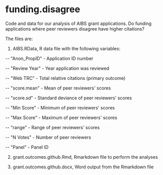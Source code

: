 # funding.disagree
Code and data for our analysis of AIBS grant applications. Do funding applications where peer reviewers disagree
have higher citations?

The files are:
1. AIBS.RData, R data file with the following variables:
  
  -- "Anon_PropID" - Application ID number
  
  -- "Review Year" - Year application was reviewed
  
  -- "Web TRC" - Total relative citations (primary outcome)
  
  -- "score.mean" - Mean of peer reviewers' scores
  
  -- "score.sd" - Standard deviance of peer reviewers' scores
  
  -- "Min Score" - Minimum of peer reviewers' scores  
  
  -- "Max Score" - Maximum of peer reviewers' scores
  
  -- "range" - Range of peer reviewers' scores
  
  -- "N Votes" - Number of peer reviewers
  
  -- "Panel" - Panel ID

2. grant.outcomes.github.Rmd, Rmarkdown file to perform the analyses

3. grant.outcomes.github.docx, Word output from the Rmarkdown file
